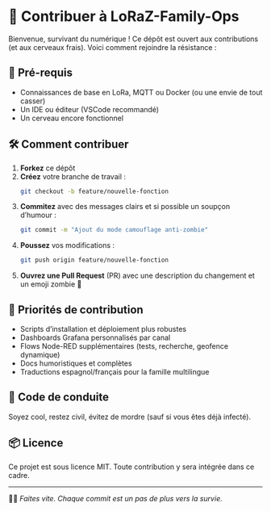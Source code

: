 # 🤝 Contribuer à LoRaZ-Family-Ops

Bienvenue, survivant du numérique ! Ce dépôt est ouvert aux contributions (et aux cerveaux frais). Voici comment rejoindre la résistance :

## 🧰 Pré-requis

- Connaissances de base en LoRa, MQTT ou Docker (ou une envie de tout casser)
- Un IDE ou éditeur (VSCode recommandé)
- Un cerveau encore fonctionnel

## 🛠️ Comment contribuer

1. **Forkez** ce dépôt
2. **Créez** votre branche de travail :
   ```bash
   git checkout -b feature/nouvelle-fonction
   ```
3. **Commitez** avec des messages clairs et si possible un soupçon d’humour :
   ```bash
   git commit -m "Ajout du mode camouflage anti-zombie"
   ```
4. **Poussez** vos modifications :
   ```bash
   git push origin feature/nouvelle-fonction
   ```
5. **Ouvrez une Pull Request** (PR) avec une description du changement et un emoji zombie 🧟

## 🎯 Priorités de contribution

- Scripts d’installation et déploiement plus robustes
- Dashboards Grafana personnalisés par canal
- Flows Node-RED supplémentaires (tests, recherche, geofence dynamique)
- Docs humoristiques et complètes
- Traductions espagnol/français pour la famille multilingue

## 📜 Code de conduite

Soyez cool, restez civil, évitez de mordre (sauf si vous êtes déjà infecté).

## 📦 Licence

Ce projet est sous licence MIT. Toute contribution y sera intégrée dans ce cadre.

---

🧟‍♂️ *Faites vite. Chaque commit est un pas de plus vers la survie.*